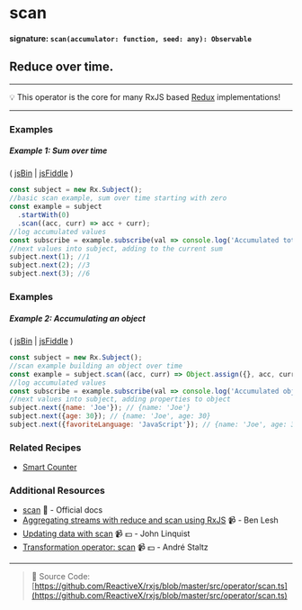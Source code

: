# scan
#### signature: `scan(accumulator: function, seed: any): Observable`

## Reduce over time.

---
:bulb:  This operator is the core for many RxJS based [Redux](http://redux.js.org) implementations!

---

### Examples

##### Example 1: Sum over time

( [jsBin](http://jsbin.com/kozidakose/1/edit?js,console) | [jsFiddle](https://jsfiddle.net/btroncone/d2g2a2c6/) )

```js
const subject = new Rx.Subject();
//basic scan example, sum over time starting with zero
const example = subject
  .startWith(0)
  .scan((acc, curr) => acc + curr);
//log accumulated values
const subscribe = example.subscribe(val => console.log('Accumulated total:', val));
//next values into subject, adding to the current sum
subject.next(1); //1
subject.next(2); //3
subject.next(3); //6
```

### Examples

##### Example 2: Accumulating an object

( [jsBin](http://jsbin.com/fusunoguqu/1/edit?js,console) | [jsFiddle](https://jsfiddle.net/btroncone/36rbu38b/) )

```js
const subject = new Rx.Subject();
//scan example building an object over time
const example = subject.scan((acc, curr) => Object.assign({}, acc, curr), {});
//log accumulated values
const subscribe = example.subscribe(val => console.log('Accumulated object:', val));
//next values into subject, adding properties to object
subject.next({name: 'Joe'}); // {name: 'Joe'}
subject.next({age: 30}); // {name: 'Joe', age: 30}
subject.next({favoriteLanguage: 'JavaScript'}); // {name: 'Joe', age: 30, favoriteLanguage: 'JavaScript'}
```

### Related Recipes
* [Smart Counter](../../recipes/smartcounter.md)

### Additional Resources
* [scan](http://reactivex.io/rxjs/class/es6/Observable.js~Observable.html#instance-method-scan) :newspaper: - Official docs
* [Aggregating streams with reduce and scan using RxJS](https://egghead.io/lessons/rxjs-aggregating-streams-with-reduce-and-scan-using-rxjs) :video_camera: - Ben Lesh
* [Updating data with scan](https://egghead.io/lessons/rxjs-updating-data-with-scan?course=step-by-step-async-javascript-with-rxjs) :video_camera: :dollar: - John Linquist
* [Transformation operator: scan](https://egghead.io/lessons/rxjs-transformation-operator-scan?course=rxjs-beyond-the-basics-operators-in-depth) :video_camera: :dollar: - André Staltz

---
> :file_folder: Source Code:  [https://github.com/ReactiveX/rxjs/blob/master/src/operator/scan.ts](https://github.com/ReactiveX/rxjs/blob/master/src/operator/scan.ts)
